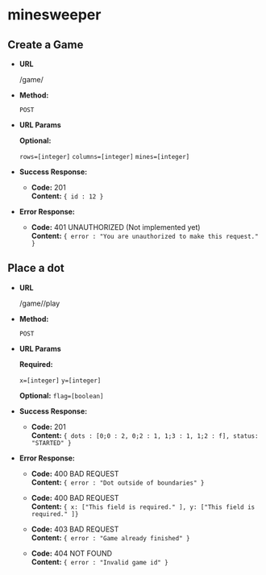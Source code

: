 # minesweeper

**Create a Game**
----

* **URL**

  /game/

* **Method:**

  `POST`
  
*  **URL Params**

   **Optional:**

   `rows=[integer]`
   `columns=[integer]`
   `mines=[integer]`

* **Success Response:**

  * **Code:** 201 <br />
    **Content:** `{ id : 12 }`

* **Error Response:**

  * **Code:** 401 UNAUTHORIZED (Not implemented yet) <br />
    **Content:** `{ error : "You are unauthorized to make this request." }`

**Place a dot**
----

* **URL**

  /game/<id>/play

* **Method:**

  `POST`
  
*  **URL Params**

   **Required:**

   `x=[integer]`
   `y=[integer]`

   **Optional:**
   `flag=[boolean]`

* **Success Response:**

  * **Code:** 201 <br />
    **Content:** `{ dots : [0;0 : 2, 0;2 : 1, 1;3 : 1, 1;2 : f], status: "STARTED" }`


* **Error Response:**

  * **Code:** 400 BAD REQUEST <br />
    **Content:** `{ error : "Dot outside of boundaries" }`

  * **Code:** 400 BAD REQUEST <br />
    **Content:** `{ x: ["This field is required." ], y: ["This field is required." ]}`

  * **Code:** 403 BAD REQUEST <br />
    **Content:** `{ error : "Game already finished" }`

  * **Code:** 404 NOT FOUND <br />
    **Content:** `{ error : "Invalid game id" }`
